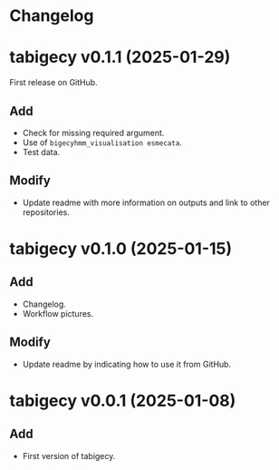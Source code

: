 # Changelog

# tabigecy v0.1.1 (2025-01-29)

First release on GitHub.

## Add

* Check for missing required argument.
* Use of `bigecyhmm_visualisation esmecata`.
* Test data.

## Modify

* Update readme with more information on outputs and link to other repositories.

# tabigecy v0.1.0 (2025-01-15)

## Add

* Changelog.
* Workflow pictures.

## Modify

* Update readme by indicating how to use it from GitHub.

# tabigecy v0.0.1 (2025-01-08)

## Add

* First version of tabigecy.